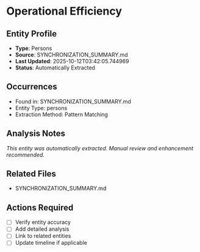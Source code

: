 # Operational Efficiency

## Entity Profile
- **Type**: Persons
- **Source**: SYNCHRONIZATION_SUMMARY.md
- **Last Updated**: 2025-10-12T03:42:05.744969
- **Status**: Automatically Extracted

## Occurrences
- Found in: SYNCHRONIZATION_SUMMARY.md
- Entity Type: persons
- Extraction Method: Pattern Matching

## Analysis Notes
*This entity was automatically extracted. Manual review and enhancement recommended.*

## Related Files
- SYNCHRONIZATION_SUMMARY.md

## Actions Required
- [ ] Verify entity accuracy
- [ ] Add detailed analysis
- [ ] Link to related entities
- [ ] Update timeline if applicable
